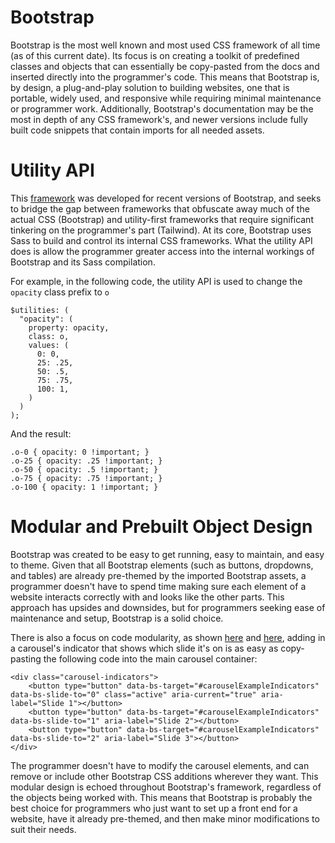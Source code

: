# Bootstrap
Bootstrap is the most well known and most used CSS framework of all time (as of this current date). Its focus is on creating a toolkit of predefined classes and objects that
can essentially be copy-pasted from the docs and inserted directly into the programmer's code. This means that Bootstrap is, by design, a plug-and-play solution to building websites, one that is portable, widely used, and responsive while requiring minimal maintenance or programmer work. Additionally, Bootstrap's documentation may be the most in depth of any CSS framework's, and newer versions include fully built code snippets that contain imports for all needed assets.

# Utility API
This [framework](https://getbootstrap.com/docs/5.0/utilities/api/) was developed for recent versions of Bootstrap, and seeks to bridge the gap between frameworks that obfuscate away much of the actual CSS (Bootstrap) and utility-first frameworks that require significant tinkering on the programmer's part (Tailwind). At its core, Bootstrap uses Sass to build and control its internal CSS frameworks. What the utility API does is allow the programmer greater access into the internal workings of Bootstrap and its Sass compilation. 

For example, in the following code, the utility API is used to change the `opacity` class prefix to `o`

```
$utilities: (
  "opacity": (
    property: opacity,
    class: o,
    values: (
      0: 0,
      25: .25,
      50: .5,
      75: .75,
      100: 1,
    )
  )
);
```

And the result:
```
.o-0 { opacity: 0 !important; }
.o-25 { opacity: .25 !important; }
.o-50 { opacity: .5 !important; }
.o-75 { opacity: .75 !important; }
.o-100 { opacity: 1 !important; }
```

# Modular and Prebuilt Object Design
Bootstrap was created to be easy to get running, easy to maintain, and easy to theme. Given that all Bootstrap elements (such as buttons, dropdowns, and tables) are already pre-themed by the imported Bootstrap assets, a programmer doesn't have to spend time making sure each element of a website interacts correctly with and looks like the other parts. This approach has upsides and downsides, but for programmers seeking ease of maintenance and setup, Bootstrap is a solid choice.

There is also a focus on code modularity, as shown [here](https://getbootstrap.com/docs/5.2/components/carousel/#with-controls) and [here](https://getbootstrap.com/docs/5.2/components/carousel/#with-controls), adding in a carousel's indicator that shows which slide it's on is as easy as copy-pasting the following code into the main carousel container:

```
<div class="carousel-indicators">
    <button type="button" data-bs-target="#carouselExampleIndicators" data-bs-slide-to="0" class="active" aria-current="true" aria-label="Slide 1"></button>
    <button type="button" data-bs-target="#carouselExampleIndicators" data-bs-slide-to="1" aria-label="Slide 2"></button>
    <button type="button" data-bs-target="#carouselExampleIndicators" data-bs-slide-to="2" aria-label="Slide 3"></button>
</div>
```
The programmer doesn't have to modify the carousel elements, and can remove or include other Bootstrap CSS additions wherever they want. This modular design is echoed throughout Bootstrap's framework, regardless of the objects being worked with. This means that Bootstrap is probably the best choice for programmers who just want to set up a front end for a website, have it already pre-themed, and then make minor modifications to suit their needs.
